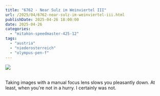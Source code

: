```yaml
---
title: "6762 - Near Sulz im Weinviertel III"
url: /2025/04/6762-near-sulz-im-weinviertel-iii.html
publishDate: 2025-04-26 18:00:00
date: 2025-04-26
categories:
  - "mitakon-speedmaster-425-12"
tags:
  - "austria"
  - "niederosterreich"
  - "olympus-pen-f"
---
```

<div class="container">
<div class="center"><a target="_blank" href="https://d25zfm9zpd7gm5.cloudfront.net/1200x1200/2020/20201026_141636_lr.jpg"><img class="webfeedsFeaturedVisual" src="https://d25zfm9zpd7gm5.cloudfront.net/0600x0600/2020/20201026_141636_lr.jpg" /></a></div>
</div>
<br />

Taking images with a manual focus lens slows you pleasantly
down. At least, when you're not in a hurry. I certainly was
not.
